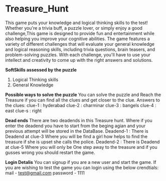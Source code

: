 # Treasure_Hunt


This game puts your knowledge and logical thinking skills to the test! Whether you're a trivia buff, a puzzle lover, or simply enjoy a good challenge,This game is designed to provide fun and entertainment while also helping you improve your cognitive abilities. The game features a variety of different challenges that will evaluate your general knowledge and logical reasoning skills, including trivia questions, brain teasers, and problem-solving puzzles. With each challenge, you'll have to use your intellect and creativity to come up with the right answers and solutions.

**SoftSkills assessed by the puzzle**
1. Logical Thinking skills
2. General Knowledge

**Possible ways to solve the puzzle**
You can solve the puzzle and Reach the Treasure if you can find all the clues and get closer to the clue.
    Answers to the clues:
clue-1 : hyderabad
clue-2 : charminar
clue-3 : bangels
clue-4 : east
clue-s : right

**Dead ends**
There are two deadends in this Treasure hunt. Where if you enter the deadend you have to start from the beging agian and your previous attempt will be stored in the DataBase.
Deadend-1 : There is Deadend at clue-3 Where you will be find a girl how helps to find the treasure if she is upset she calls the police.
Deadend-2 : There is Deadend at clue-5 Where you will only be One step away to the treasure and if you gusses wrong you should restart the game.

**Login Detalis**
You can signup if you are a new user and start the game.
If you are wishing to test the game you can login using the below crendtials:
mail - test@gmail.com
password - 1111
